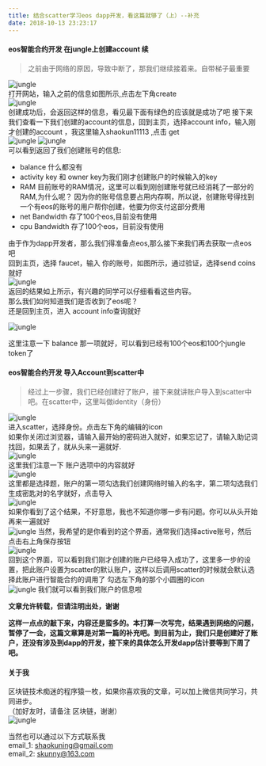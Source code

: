 ```yaml
---
title: 结合scatter学习eos dapp开发，看这篇就够了（上）--补充  
date: 2018-10-13 23:23:17
---
```

 
#### eos智能合约开发 在jungle上创建account 续
>之前由于网络的原因，导致中断了，那我们继续接着来。自带梯子最重要

![jungle](/images/jungle03.png)   
打开网站，输入之前的信息如图所示,点击左下角create  
![jungle](/images/jungle4.png)   
创建成功后，会返回这样的信息，看见最下面有绿色的应该就是成功了吧
接下来我们查看一下我们创建的account的信息，回到主页，选择account info，输入刚才创建的account ，我这里输入shaokun11113 ,点击 get  
![jungle](/images/jungle5.png)
![jungle](/images/jungle6.png)  
可以看到返回了我们创建账号的信息:    
 
* balance  什么都没有   
* activity key 和 owner key为我们刚才创建账户的时候输入的key  
* RAM 目前账号的RAM情况，这里可以看到刚创建账号就已经消耗了一部分的RAM,为什么呢？ 因为你的账号信息要占用内存啊，所以说，创建账号得找到一个有eos的账号的用户帮你创建，他要为你支付这部分费用
* net Bandwidth 存了100个eos,目前没有使用
* cpu Bandwidth 存了100个eos，目前没有使用

由于作为dapp开发者，那么我们得准备点eos,那么接下来我们再去获取一点eos吧   
回到主页，选择 faucet，输入 你的账号，如图所示，通过验证，选择send coins 就好  
![jungle](/images/jungle7.png)  
返回的结果如上所示，有兴趣的同学可以仔细看看这些内容。  
那么我们如何知道我们是否收到了eos呢？  
还是回到主页，进入 account info查询就好

![jungle](/images/jungle8.png) 
 
 这里注意一下 balance 那一项就好，可以看到已经有100个eos和100个jungle token了

#### eos智能合约开发 导入Account到scatter中
>经过上一步骤，我们已经创建好了账户，接下来就讲账户导入到scatter中吧。在scatter中，这里叫做identity（身份）

![jungle](/images/scatter17.png)   
进入scatter，选择身份。点击左下角的编辑的icon    
如果你关闭过浏览器，请输入最开始的密码进入就好，如果忘记了，请输入助记词找回，如果丢了，就从头来一遍就好.  
![jungle](/images/scatter18.png)   
这里我们注意一下 账户选项中的内容就好     
![jungle](/images/scatter19.png)   
这里都是选择题，账户的第一项勾选我们创建网络时输入的名字，第二项勾选我们生成密匙对的名字就好，点击导入  
![jungle](/images/scatter23.png)   
如果你看到了这个结果，不好意思，我也不知道你哪一步有问题。你可以从头开始再来一遍就好  
![jungle](/images/scatter20.png) 
当然，我希望的是你看到的这个界面，通常我们选择active账号，然后点击右上角保存按钮   
![jungle](/images/scatter21.png)   
回到这个界面，可以看到我们刚才创建的账户已经导入成功了，这里多一步的设置，把此账户设置为scatter的默认账户，这样以后调用scatter的时候就会默认选择此账户进行智能合约的调用了  勾选左下角的那个小圆圈的icon  
![jungle](/images/scatter22.png) 
我们就可以看到我们账户的信息啦

**文章允许转载，但请注明出处，谢谢**

**这样一点点的敲下来，内容还是蛮多的。本打算一次写完，结果遇到网络的问题，暂停了一会，这篇文章算是对第一篇的补充吧。到目前为止，我们只是创建好了账户，还没有涉及到dapp的开发，接下来的具体怎么开发dapp估计要等到下周了吧。**


#### 关于我
区块链技术痴迷的程序猿一枚，如果你喜欢我的文章，可以加上微信共同学习，共同进步。  
（加好友时，请备注 区块链，谢谢）  
![jungle](/common/wx.png) 

当然也可以通过以下方式联系我  
email_1: <shaokuning@gmail.com>   
email_2: <skunny@163.com>
